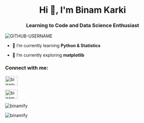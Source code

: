 <h1 align="center">Hi 👋, I'm Binam Karki</h1>
<h3 align="center">Learning to Code and Data Science Enthusiast</h3>

<!-- <p align="left"> <a href="https://twitter.com/binamify" target="blank"><img src="https://img.shields.io/twitter/follow/binamkarki222?logo=twitter&style=for-the-badge" alt="binamkarki222" /></a> </p> -->
<p align="left"> <img src="https://komarev.com/ghpvc/?username=GITHUB-USERNAME&label=Profile%20views&color=ce9927&style=flat" alt="GITHUB-USERNAME" /> </p>

- 🔭 I’m currently learning  **Python & Statistics**

- 🌱 I’m currently exploring **matplotlib**

<h3 align="left">Connect with me:</h3>
<p align="left">
<a href="https://twitter.com/binamify" target="blank"><img align="center" src="https://raw.githubusercontent.com/rahuldkjain/github-profile-readme-generator/master/src/images/icons/Social/twitter.svg" alt="binamkarki222" height="30" width="40" /></a> 

<a href="https://kaggle.com/binamkarki" target="blank"><img align="center" src="https://raw.githubusercontent.com/rahuldkjain/github-profile-readme-generator/master/src/images/icons/Social/kaggle.svg" alt="binamkarki" height="30" width="40" /></a>
</p>

<p><img align="center" src="https://github-readme-stats.vercel.app/api?username=binamify&show_icons=true&locale=en" alt="binamify" />
<p><img align="left" src="https://github-readme-stats.vercel.app/api/top-langs?username=binamify&show_icons=true&locale=en&layout=compact" alt="binamify" /></p>






